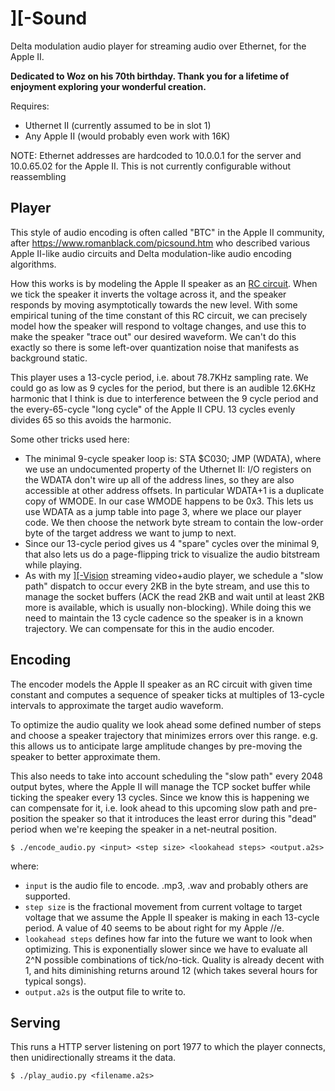 # ][-Sound

Delta modulation audio player for streaming audio over Ethernet, for the Apple II.

**Dedicated to Woz on his 70th birthday.  Thank you for a lifetime of enjoyment exploring your wonderful creation.**

Requires:
*  Uthernet II (currently assumed to be in slot 1)
*  Any Apple II (would probably even work with 16K)

NOTE: Ethernet addresses are hardcoded to 10.0.0.1 for the server and 10.0.65.02 for the Apple II.  This is not currently configurable without reassembling

## Player

This style of audio encoding is often called "BTC" in the Apple II community, after https://www.romanblack.com/picsound.htm who described various Apple II-like audio circuits and Delta modulation-like audio encoding algorithms.

How this works is by modeling the Apple II speaker as an [RC circuit](https://en.wikipedia.org/wiki/RC_circuit).  When we tick the speaker it inverts the voltage across it, and the speaker responds by moving asymptotically towards the new level.  With some empirical tuning of the time constant of this RC circuit, we can precisely model how the speaker will respond to voltage changes, and use this to make the speaker "trace out" our desired waveform.  We can't do this exactly so there is some left-over quantization noise that manifests as background static.

This player uses a 13-cycle period, i.e. about 78.7KHz sampling rate.  We could go as low as 9 cycles for the period, but there is an audible 12.6KHz harmonic that I think is due to interference between the 9 cycle period and the every-65-cycle "long cycle" of the Apple II CPU.  13 cycles evenly divides 65 so this avoids the harmonic.

Some other tricks used here:

- The minimal 9-cycle speaker loop is: STA $C030; JMP (WDATA), where we use an undocumented property of the
  Uthernet II: I/O registers on the WDATA don't wire up all of the address lines, so they are also accessible at
  other address offsets.  In particular WDATA+1 is a duplicate copy of WMODE.  In our case WMODE happens to be 0x3.
  This lets us use WDATA as a jump table into page 3, where we place our player code.  We then choose the network
  byte stream to contain the low-order byte of the target address we want to jump to next.
- Since our 13-cycle period gives us 4 "spare" cycles over the minimal 9, that also lets us do a page-flipping trick
  to visualize the audio bitstream while playing.
- As with my [\]\[-Vision](https://github.com/KrisKennaway/ii-vision) streaming video+audio player, we schedule a "slow path" dispatch to occur every 2KB in the
  byte stream, and use this to manage the socket buffers (ACK the read 2KB and wait until at least 2KB more is
  available, which is usually non-blocking).  While doing this we need to maintain the 13 cycle cadence so the
  speaker is in a known trajectory.  We can compensate for this in the audio encoder.

## Encoding

The encoder models the Apple II speaker as an RC circuit with given time constant
and computes a sequence of speaker ticks at multiples of 13-cycle intervals
to approximate the target audio waveform.

To optimize the audio quality we look ahead some defined number of steps and
choose a speaker trajectory that minimizes errors over this range.  e.g.
this allows us to anticipate large amplitude changes by pre-moving
the speaker to better approximate them.

This also needs to take into account scheduling the "slow path" every 2048
output bytes, where the Apple II will manage the TCP socket buffer while
ticking the speaker every 13 cycles.  Since we know this is happening
we can compensate for it, i.e. look ahead to this upcoming slow path and
pre-position the speaker so that it introduces the least error during
this "dead" period when we're keeping the speaker in a net-neutral position.

```
$ ./encode_audio.py <input> <step size> <lookahead steps> <output.a2s>
```

where: 

*  `input` is the audio file to encode.  .mp3, .wav and probably others are supported.
*  `step size` is the fractional movement from current voltage to target voltage that we assume the Apple II speaker is making in each 13-cycle period.  A value of 40 seems to be about right for my Apple //e.
*  `lookahead steps` defines how far into the future we want to look when optimizing.  This is exponentially slower since we have to evaluate all 2^N possible combinations of tick/no-tick.  Quality is already decent with 1, and hits diminishing returns around 12 (which takes several hours for typical songs).
*  `output.a2s` is the output file to write to.

## Serving

This runs a HTTP server listening on port 1977 to which the player connects, then unidirectionally streams it the data.

```
$ ./play_audio.py <filename.a2s>
```

